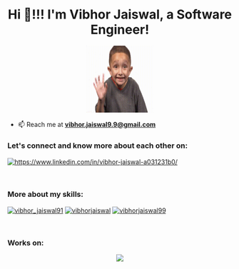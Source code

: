 <h1 align="center">Hi 👋!!! I'm Vibhor Jaiswal, a Software Engineer!</h1>

<div align="center">
  <img src="https://github.com/VibhorJaiswal/VibhorJaiswal/blob/adding-gif/Hi!.gif" width="150" height="150" />
</div>

- 📫 Reach me at **vibhor.jaiswal9.9@gmail.com**

<h3 align="left">Let's connect and know more about each other on:</h3> <p align="left">
<a href="https://www.linkedin.com/in/vibhor-jaiswal-a031231b0/" target="blank"><img align="center" src="https://raw.githubusercontent.com/rahuldkjain/github-profile-readme-generator/master/src/images/icons/Social/linked-in-alt.svg" alt="https://www.linkedin.com/in/vibhor-jaiswal-a031231b0/" height="30" width="40" /></a>
</p>


<br />



<h3 align="left">More about my skills:</h3>
<p align="left">

<a href="https://www.hackerrank.com/vibhor_jaiswal91" target="blank"><img align="center" src="https://raw.githubusercontent.com/rahuldkjain/github-profile-readme-generator/master/src/images/icons/Social/hackerrank.svg" alt="vibhor_jaiswal91" height="30" width="40" /></a>
<a href="https://www.leetcode.com/vibhorjaiswal" target="blank"><img align="center" src="https://raw.githubusercontent.com/rahuldkjain/github-profile-readme-generator/master/src/images/icons/Social/leet-code.svg" alt="vibhorjaiswal" height="30" width="40" /></a>
<a href="https://auth.geeksforgeeks.org/user/vibhorjaiswal99" target="blank"><img align="center" src="https://raw.githubusercontent.com/rahuldkjain/github-profile-readme-generator/master/src/images/icons/Social/geeks-for-geeks.svg" alt="vibhorjaiswal99" height="30" width="40" /></a>
</p>

<br />

<h3 align="left">Works on:</h3>
<p align="center">
  <a href="https://skillicons.dev">
    <img src="https://skillicons.dev/icons?i=c,cpp,java,javascript,html,css,react,nodejs,expressjs,mysql,aws,azure" />
  </a>
</p>

<br />

<!--- [![Vibhor's GitHub stats](https://github-readme-stats.vercel.app/api?username=VibhorJaiswal)](https://github.com/VibhorJaiswal/github-readme-stats) -->

<!--- [![Top Langs](https://github-readme-stats.vercel.app/api/top-langs/?username=VibhorJaiswal&layout=compact)](https://github.com/VibhorJaiswal/github-readme-stats) -->
